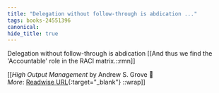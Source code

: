```yaml
---
title: "Delegation without follow-through is abdication ..."
tags: books-24551396
canonical: 
hide_title: true
---
```


Delegation without follow-through is abdication
[[And thus we find the 'Accountable' role in the RACI matrix.::rmn]]


[[<cite>_High Output Management_</cite> by Andrew S. Grove 📕<br>
_More_: [Readwise URL](https://readwise.io/open/478843491){:target="_blank"}
::wrap]]